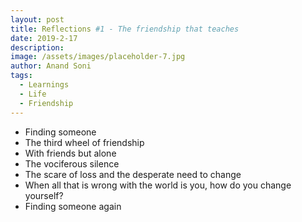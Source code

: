 ```yaml
---
layout: post
title: Reflections #1 - The friendship that teaches
date: 2019-2-17
description:
image: /assets/images/placeholder-7.jpg
author: Anand Soni
tags:
  - Learnings
  - Life
  - Friendship
---
```

- Finding someone
- The third wheel of friendship
- With friends but alone
- The vociferous silence
- The scare of loss and the desperate need to change
- When all that is wrong with the world is you, how do you change yourself?
- Finding someone again
<!--stackedit_data:
eyJoaXN0b3J5IjpbMjk2NzMzODQ5LC0yMDg4NzQ2NjEyXX0=
-->